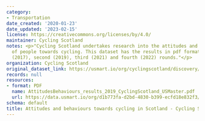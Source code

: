 ```yaml
---
category:
- Transportation
date_created: '2020-01-23'
date_updated: '2023-02-15'
license: https://creativecommons.org/licenses/by/4.0/
maintainer: Cycling Scotland
notes: <p>"Cycling Scotland undertakes research into the attitudes and behaviours
  of people towards cycling. This dataset has the results in pdf format from the first
  (2017), second (2019), third (2021) and fourth (2022) rounds."</p>
organization: Cycling Scotland
original_dataset_link: https://usmart.io/org/cyclingscotland/discovery/discovery-view-detail/f9e2f1dc-5f97-4508-a370-ea6f744f6f62
records: null
resources:
- format: PDF
  name: AttitudesBehaviours_results_2019_CyclingScotland_USMaster.pdf
  url: https://data.usmart.io/org/d1b773fa-d2bd-4830-b399-ecfd18e832f3/resource?resourceGUID=e24e7007-b160-48cc-9711-37dfe53ed6b7
schema: default
title: Attitudes and behaviours towards cycling in Scotland - Cycling Scotland
---
```

